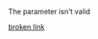 The parameter isn't valid

[broken link](https://www.worldhunger.org/hunger-in-america-2016-united-states-hunger-poverty-facts/)
